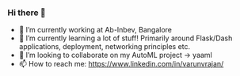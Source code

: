 ### Hi there 👋


- 🔭 I’m currently working at Ab-Inbev, Bangalore
- 🌱 I’m currently learning a lot of stuff! Primarily around Flask/Dash applications, deployment, networking principles etc.
- 👯 I’m looking to collaborate on my AutoML project -> yaaml
- 📫 How to reach me: https://www.linkedin.com/in/varunvrajan/


<!--
**JordanRex/JordanRex** is a ✨ _special_ ✨ repository because its `README.md` (this file) appears on your GitHub profile.

Here are some ideas to get you started:

- 🔭 I’m currently working on ...
- 🌱 I’m currently learning ...
- 👯 I’m looking to collaborate on ...
- 🤔 I’m looking for help with ...
- 💬 Ask me about ...
- 📫 How to reach me: ...
- 😄 Pronouns: ...
- ⚡ Fun fact: ...
-->
